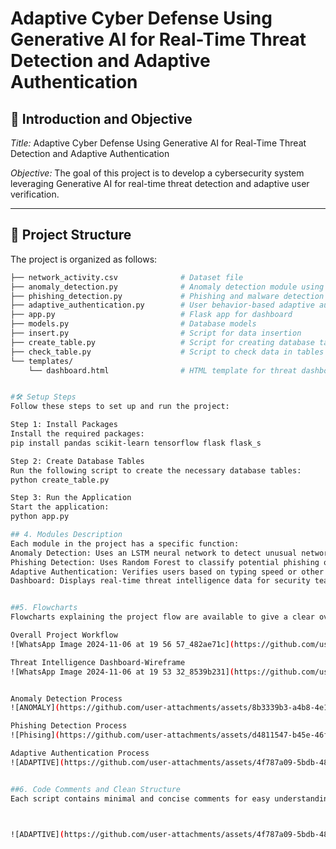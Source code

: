# Adaptive Cyber Defense Using Generative AI for Real-Time Threat Detection and Adaptive Authentication

## 📘 Introduction and Objective
*Title:* Adaptive Cyber Defense Using Generative AI for Real-Time Threat Detection and Adaptive Authentication

*Objective:* 
The goal of this project is to develop a cybersecurity system leveraging Generative AI for real-time threat detection and adaptive user verification.

---

## 📂 Project Structure
The project is organized as follows:

```bash
├── network_activity.csv              # Dataset file
├── anomaly_detection.py              # Anomaly detection module using LSTM
├── phishing_detection.py             # Phishing and malware detection using RandomForest
├── adaptive_authentication.py        # User behavior-based adaptive authentication
├── app.py                            # Flask app for dashboard
├── models.py                         # Database models
├── insert.py                         # Script for data insertion
├── create_table.py                   # Script for creating database tables
├── check_table.py                    # Script to check data in tables
└── templates/
    └── dashboard.html                # HTML template for threat dashboard


#🛠️ Setup Steps
Follow these steps to set up and run the project:

Step 1: Install Packages
Install the required packages:
pip install pandas scikit-learn tensorflow flask flask_s

Step 2: Create Database Tables
Run the following script to create the necessary database tables:
python create_table.py

Step 3: Run the Application
Start the application:
python app.py

## 4. Modules Description
Each module in the project has a specific function:
Anomaly Detection: Uses an LSTM neural network to detect unusual network activity.
Phishing Detection: Uses Random Forest to classify potential phishing or malware threats.
Adaptive Authentication: Verifies users based on typing speed or other behavioral patterns.
Dashboard: Displays real-time threat intelligence data for security teams to respond promptly.


##5. Flowcharts
Flowcharts explaining the project flow are available to give a clear overview of the workflow:

Overall Project Workflow
![WhatsApp Image 2024-11-06 at 19 56 57_482ae71c](https://github.com/user-attachments/assets/18bba497-d5fa-4d45-a061-cf0bb7fc1b95)

Threat Intelligence Dashboard-Wireframe
![WhatsApp Image 2024-11-06 at 19 53 32_8539b231](https://github.com/user-attachments/assets/f20b04f0-7b32-4355-8907-c556f11ea380)


Anomaly Detection Process
![ANOMALY](https://github.com/user-attachments/assets/8b3339b3-a4b8-4e18-a5e0-0c6e47499679)

Phishing Detection Process
![Phising](https://github.com/user-attachments/assets/d4811547-b45e-46f9-bfa1-1a1302cb2020)

Adaptive Authentication Process
![ADAPTIVE](https://github.com/user-attachments/assets/4f787a09-5bdb-48b1-92b2-c72c17ce4b95)


##6. Code Comments and Clean Structure
Each script contains minimal and concise comments for easy understanding. Code indentation and naming conventions are consistent throughout the project.



![ADAPTIVE](https://github.com/user-attachments/assets/4f787a09-5bdb-48b1-92b2-c72c17ce4b95).
